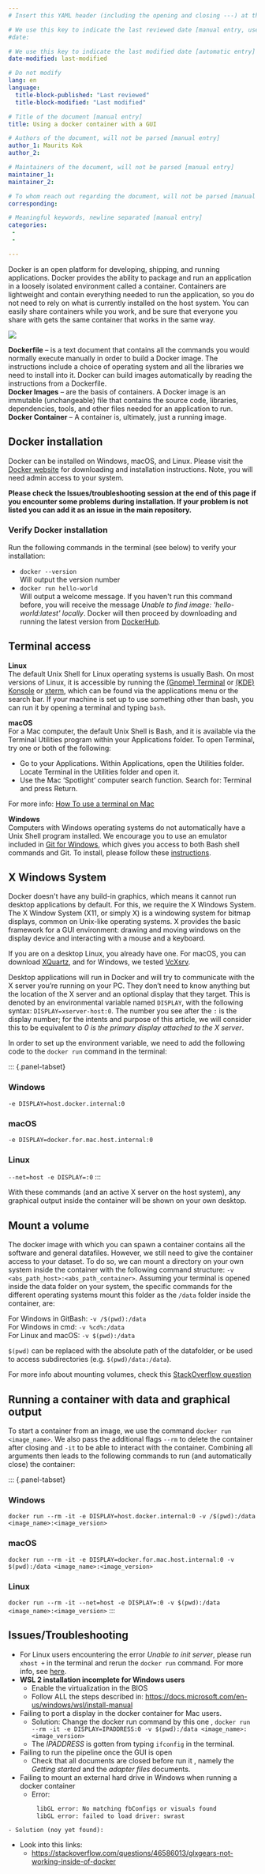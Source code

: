 ```yaml
---
# Insert this YAML header (including the opening and closing ---) at the beginning of the document and fill it out accordingly

# We use this key to indicate the last reviewed date [manual entry, use MM/DD/YYYY]
#date:

# We use this key to indicate the last modified date [automatic entry]
date-modified: last-modified

# Do not modify
lang: en
language: 
  title-block-published: "Last reviewed"
  title-block-modified: "Last modified"

# Title of the document [manual entry]
title: Using a docker container with a GUI

# Authors of the document, will not be parsed [manual entry]
author_1: Maurits Kok
author_2:

# Maintainers of the document, will not be parsed [manual entry]
maintainer_1:
maintainer_2:

# To whom reach out regarding the document, will not be parsed [manual entry]
corresponding:

# Meaningful keywords, newline separated [manual entry]
categories: 
 - 
 - 

---
```


Docker is an open platform for developing, shipping, and running applications. Docker provides the ability to package and run an application in a loosely isolated environment called a container. Containers are lightweight and contain everything needed to run the application, so you do not need to rely on what is currently installed on the host system. You can easily share containers while you work, and be sure that everyone you share with gets the same container that works in the same way.

![](https://user-images.githubusercontent.com/15414938/123805382-52543b00-d8ee-11eb-8f76-ae598d6fdb83.png)

**Dockerfile** – is a text document that contains all the commands you would normally execute manually in order to build a Docker image. The instructions include a choice of operating system and all the libraries we need to install into it. Docker can build images automatically by reading the instructions from a Dockerfile.  
**Docker Images** – are the basis of containers. A Docker image is an immutable (unchangeable) file that contains the source code, libraries, dependencies, tools, and other files needed for an application to run.  
**Docker Container** – A container is, ultimately, just a running image.

## Docker installation

Docker can be installed on Windows, macOS, and Linux. Please visit the [Docker website](https://docs.docker.com/get-docker/) for downloading and installation instructions. Note, you will need admin access to your system. 

**Please check the Issues/troubleshooting session at the end of this page if you encounter some problems during installation. If your problem is not listed you can add it as an issue in the main repository.**

### Verify Docker installation
Run the following commands in the terminal (see below) to verify your installation:

- `docker --version`   
 Will output the version number
- `docker run hello-world`  
Will output a welcome message. If you haven't run this command before, you will receive the message _Unable to find image: 'hello-world:latest' locally_. Docker will then proceed by downloading and running the latest version from [DockerHub](https://hub.docker.com/_/hello-world).

## Terminal access

**Linux**  
The default Unix Shell for Linux operating systems is usually Bash. On most versions of Linux, it is accessible by running the [(Gnome) Terminal](https://help.gnome.org/users/gnome-terminal/stable/) or [(KDE) Konsole](https://konsole.kde.org/) or [xterm](https://en.wikipedia.org/wiki/Xterm), which can be found via the applications menu or the search bar. If your machine is set up to use something other than bash, you can run it by opening a terminal and typing `bash`.

**macOS**  
For a Mac computer, the default Unix Shell is Bash, and it is available via the Terminal Utilities program within your Applications folder. To open Terminal, try one or both of the following:

- Go to your Applications. Within Applications, open the Utilities folder. Locate Terminal in the Utilities folder and open it.
- Use the Mac ‘Spotlight’ computer search function. Search for: Terminal and press Return.

For more info: [How To use a terminal on Mac](https://www.macworld.co.uk/how-to/how-use-terminal-on-mac-3608274/)

**Windows**  
Computers with Windows operating systems do not automatically have a Unix Shell program installed. We encourage you to use an emulator included in [Git for Windows](https://gitforwindows.org/), which gives you access to both Bash shell commands and Git. To install, please follow these [instructions](https://coderefinery.github.io/installation/git-in-terminal/#git-in-terminal).


## X Windows System
Docker doesn't have any build-in graphics, which means it cannot run desktop applications by default. For this, we require the X Windows System. The X Window System (X11, or simply X) is a windowing system for bitmap displays, common on Unix-like operating systems. X provides the basic framework for a GUI environment: drawing and moving windows on the display device and interacting with a mouse and a keyboard.

If you are on a desktop Linux, you already have one. For macOS, you can download [XQuartz](https://www.xquartz.org/), and for Windows, we tested [VcXsrv](https://sourceforge.net/projects/vcxsrv/).

Desktop applications will run in Docker and will try to communicate with the X server you’re running on your PC. They don’t need to know anything but the location of the X server and an optional display that they target. This is denoted by an environmental variable named `DISPLAY`, with the following syntax: `DISPLAY=xserver-host:0`. The number you see after the `:` is the display number; for the intents and purpose of this article, we will consider this to be equivalent to _0 is the primary display attached to the X server_.

In order to set up the environment variable, we need to add the following code to the `docker run` command in the terminal:

::: {.panel-tabset}

### Windows
`-e DISPLAY=host.docker.internal:0`

### macOS
`-e DISPLAY=docker.for.mac.host.internal:0`

### Linux
`--net=host -e DISPLAY=:0`
:::

With these commands (and an active X server on the host system), any graphical output inside the container will be shown on your own desktop. 

## Mount a volume

The docker image with which you can spawn a container contains all the software and general datafiles. However, we still need to give the container access to your dataset. To do so, we can mount a directory on your own system inside the container with the following command structure: `-v <abs_path_host>:<abs_path_container>`. Assuming your terminal is opened inside the data folder on your system, the specific commands for the different operating systems mount this folder as the `/data` folder inside the container, are:

For Windows in GitBash: `-v /$(pwd):/data`   
For Windows in cmd: `-v %cd%:/data`   
For Linux and macOS:  `-v $(pwd):/data`   

`$(pwd)` can be replaced with the absolute path of the datafolder, or be used to access subdirectories (e.g. `$(pwd)/data:/data`).

For more info about mounting volumes, check this [StackOverflow question](https://stackoverflow.com/questions/41485217/mount-current-directory-as-a-volume-in-docker-on-windows-10)

## Running a container with data and graphical output

To start a container from an image, we use the command `docker run <image_name>`. We also pass the additional flags `--rm` to delete the container after closing and `-it` to be able to interact with the container. Combining all arguments then leads to the following commands to run (and automatically close) the container:

::: {.panel-tabset}
### Windows
`docker run --rm -it -e DISPLAY=host.docker.internal:0 -v /$(pwd):/data <image_name>:<image_version> `

### macOS
`docker run --rm -it -e DISPLAY=docker.for.mac.host.internal:0 -v $(pwd):/data <image_name>:<image_version>`

### Linux
`docker run --rm -it --net=host -e DISPLAY=:0 -v $(pwd):/data <image_name>:<image_version>`
:::

## Issues/Troubleshooting

- For Linux users encountering the error _Unable to init server_, please run `xhost +` in the terminal and rerun the `docker run` command. For more info, see [here](https://www.thegeekstuff.com/2010/06/xhost-cannot-open-display/).
- **WSL 2 installation incomplete for Windows users** 
    - Enable the virtualization in the BIOS
    - Follow ALL the steps described in: https://docs.microsoft.com/en-us/windows/wsl/install-manual
- Failing to port a display in the docker container for Mac users.
    - Solution: Change the docker run command by this one , 
    `docker run --rm -it -e DISPLAY=IPADDRESS:0 -v $(pwd):/data <image_name>:<image_version>`
    - The *IPADDRESS* is gotten from typing `ifconfig` in the terminal. 
- Failing to run the pipeline once the GUI is open
    - Check that all documents are closed before run it , namely the *Getting started* and the *adapter files* documents. 
- Failing to mount an external hard drive in Windows when running a docker container 
    - Error:
```bash
        libGL error: No matching fbConfigs or visuals found
        libGL error: failed to load driver: swrast
```
    - Solution (noy yet found):
- Look into this links: 
    - https://stackoverflow.com/questions/46586013/glxgears-not-working-inside-of-docker
    

<!-- ## References
- https://medium.com/better-programming/running-desktop-apps-in-docker-43a70a5265c4
- https://coderefinery.github.io/installation/git-in-terminal/#git-in-terminal
- https://ucsbcarpentry.github.io/2019-10-24-gitbash/setup.html -->